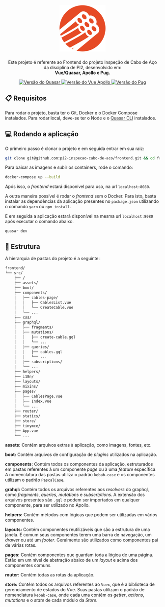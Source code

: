 
<h1 align="center">
  <a href="https://github.com/pi2-fga/201901-InspecaoCaboDeAco-Frontend" target="_blank">
    <img src="./docs/logo.png" />
  </a>
</h1>

<p align="center">
  Este projeto é referente ao Frontend do projeto Inspeção de Cabo de Aço da disciplina de PI2, desenvolvido em:<br>
  <strong>Vue/Quasar, Apollo e Pug.</strong>
</p>

<p align="center">
  <a href="https://v1.quasar-framework.org/">
    <img src="https://img.shields.io/badge/quasar-1.0.0-blue.svg" alt="Versão do Quasar" />
  </a>
  <a href="https://vue-apollo.netlify.com/">
    <img src="https://img.shields.io/badge/vue_apollo-3.0.0-3eaf7c.svg" alt="Versão do Vue Apollo" />
  </a>
  <a href="https://pugjs.org/api/getting-started.html">
    <img src="https://img.shields.io/badge/pug-2.0.3-a86454.svg" alt="Versão do Pug" />
  </a>
</p>

## 📋 Requisitos

Para rodar o projeto, basta ter o Git, Docker e o Docker Compose instalados. Para rodar local, deve-se ter o Node e o [Quasar CLI](https://v1.quasar-framework.org/quasar-cli/installation) instalados.

## 💻 Rodando a aplicação

O primeiro passo é clonar o projeto e em seguida entrar em sua raiz:

```sh
git clone git@github.com:pi2-inspecao-cabo-de-aco/frontend.git && cd frontend
```

Para baixar as imagens e subir os containers, rode o comando:

```sh
docker-compose up --build
```

Após isso, o _frontend_ estará disponível para uso, na url `localhost:8080`.

A outra maneira possível é rodar o _frontend_ sem o Docker. Para isto, basta instalar as dependências da aplicação presentes no `package.json` utilizando o comando `yarn` ou `npm install`.

E em seguida a aplicação estará disponível na mesma url `localhost:8080` após executar o comando abaixo.

```sh
quasar dev
```

## 📂 Estrutura

A hierarquia de pastas do projeto é a seguinte:

```
frontend/
└── src/
    ├── /
    ├── assets/
    ├── boot/
    ├── components/
    │   ├── cables-page/
    │   │   ├── CablesList.vue
    │   │   └── CreateCable.vue
    |   └── ...
    ├── css/
    ├── graphql/
    │   ├── fragments/
    │   ├── mutations/
    │   │   ├── create-cable.gql
    │   │   └── ...
    │   ├── queries/
    │   │   ├── cables.gql
    │   │   └── ...
    │   ├── subscriptions/
    |   └── ...
    ├── helpers/
    ├── i18n/
    ├── layouts/
    ├── mixins/
    ├── pages/
    │   ├── CablesPage.vue
    │   ├── Index.vue
    │   └── ...
    ├── router/
    ├── statics/
    ├── store/
    ├── tinymce/
    ├── App.vue
    └── ...
```

**assets:** Contém arquivos extras à aplicação, como imagens, fontes, etc.

**boot:** Contém arquivos de configuração de _plugins_ utilizados na aplicação.

**components:** Contém todos os componentes da aplicação, estruturados em pastas referentes à um componente _page_ ou à uma _feature_ específica. A nomenclatura das pastas utiliza o padrão `kebab-case` e os componentes utilizam o padrão `PascalCase`.

**grahql:** Contém todos os arquivos referentes aos _resolvers_ do graphql, como _fragments_, _queries_, _mutations_ e _subscriptions_. A extensão dos arquivos presentes são `.gql` e podem ser importados em qualquer componente, para ser utilizado no Apollo.

**helpers:** Contém métodos com lógicas que podem ser utilizadas em vários componentes.

**layouts:** Contém componentes reutilizáveis que são a estrutura de uma janela. É comum seus componentes terem uma barra de navegação, um _drawer_ ou até um _footer_. Geralmente são utilizados como componentes pai de várias rotas.

**pages:** Contém componentes que guardam toda a lógica de uma página. Estão em um nível de abstração abaixo de um _layout_ e acima dos componentes comuns.

**router:** Contém todas as rotas da aplicação.

**store:** Contém todos os arquivos referentes ao `Vuex`, que é a biblioteca de gerenciamento de estados do Vue. Suas pastas utilizam o padrão de nomenclatura `kebab-case`, onde cada uma contém os _getter_, _actions_, _mutations_ e o _state_ de cada módulo da _Store_.

